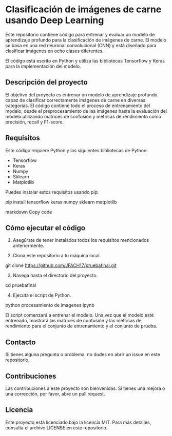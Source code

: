 # Clasificación de imágenes de carne usando Deep Learning

Este repositorio contiene código para entrenar y evaluar un modelo de aprendizaje profundo para la clasificación de imágenes de carne. El modelo se basa en una red neuronal convolucional (CNN) y está diseñado para clasificar imágenes en ocho clases diferentes.

El código está escrito en Python y utiliza las bibliotecas Tensorflow y Keras para la implementación del modelo.

## Descripción del proyecto

El objetivo del proyecto es entrenar un modelo de aprendizaje profundo capaz de clasificar correctamente imágenes de carne en diversas categorías. El código contiene todo el proceso de entrenamiento del modelo, desde el preprocesamiento de las imágenes hasta la evaluación del modelo utilizando matrices de confusión y métricas de rendimiento como precisión, recall y F1-score.

## Requisitos

Este código requiere Python y las siguientes bibliotecas de Python:

- Tensorflow
- Keras
- Numpy
- Sklearn
- Matplotlib

Puedes instalar estos requisitos usando pip:

pip install tensorflow keras numpy sklearn matplotlib

markdown
Copy code

## Cómo ejecutar el código

1. Asegúrate de tener instalados todos los requisitos mencionados anteriormente.

2. Clona este repositorio a tu máquina local.

git clone https://github.com/JFACH17/pruebafinal.git

3. Navega hasta el directorio del proyecto.

cd pruebafinal

4. Ejecuta el script de Python.

python procesamiento de imagenes.ipynb

El script comenzará a entrenar el modelo. Una vez que el modelo esté entrenado, mostrará las matrices de confusión y las métricas de rendimiento para el conjunto de entrenamiento y el conjunto de prueba.

## Contacto

Si tienes alguna pregunta o problema, no dudes en abrir un issue en este repositorio.

## Contribuciones

Las contribuciones a este proyecto son bienvenidas. Si tienes una mejora o una corrección, por favor, abre un pull request.

## Licencia

Este proyecto está licenciado bajo la licencia MIT. Para más detalles, consulta el archivo LICENSE en este repositorio.
